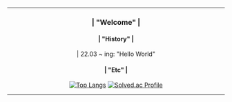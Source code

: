 <div align = center>

---
### | "Welcome" |
         
   
  
#### | "History" |
<div> | 22.03 ~ ing: "Hello World" </div>
  
 
         
  
#### | "Etc" |
[![Top Langs](https://github-readme-stats.vercel.app/api/top-langs/?username=momomomoon&layout=compact)](https://github.com/anuraghazra/github-readme-stats) [![Solved.ac Profile](http://mazassumnida.wtf/api/v2/generate_badge?boj=ansdj1908)](https://solved.ac/ansdj1908/)


---
</div>

